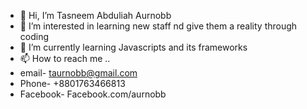 - 👋 Hi, I’m Tasneem Abduliah Aurnobb
- 👀 I’m interested in learning new staff nd give them a reality through coding
- 🌱 I’m currently learning Javascripts and its frameworks
- 📫 How to reach me .. 
-  email- taurnobb@gmail.com
-  Phone- +8801763466813
-  Facebook- Facebook.com/aurnobb

<!---
Aurnobb-Tasneem/Aurnobb-Tasneem is a ✨ special ✨ repository because its `README.md` (this file) appears on your GitHub profile.
You can click the Preview link to take a look at your changes.
--->
